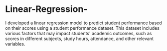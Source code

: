 # Linear-Regression-
I developed a linear regression model to predict student performance based on their scores using a student performance dataset. This dataset includes various factors that may impact students' academic outcomes, such as scores in different subjects, study hours, attendance, and other relevant variables.
